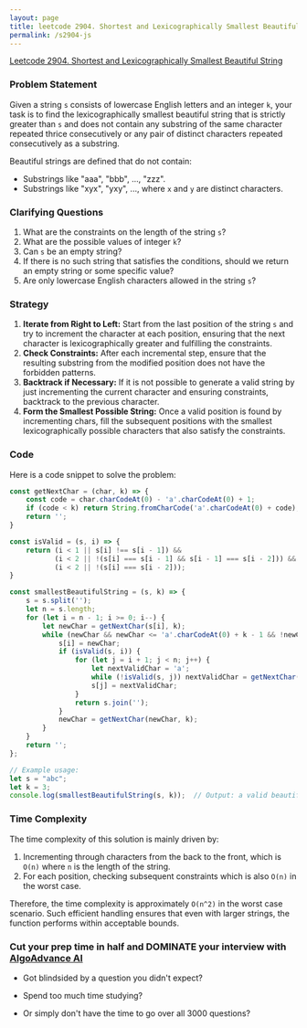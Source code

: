 ```yaml
---
layout: page
title: leetcode 2904. Shortest and Lexicographically Smallest Beautiful String
permalink: /s2904-js
---
```

[Leetcode 2904. Shortest and Lexicographically Smallest Beautiful String](https://algoadvance.github.io/algoadvance/l2904)
### Problem Statement
Given a string `s` consists of lowercase English letters and an integer `k`, your task is to find the lexicographically smallest beautiful string that is strictly greater than `s` and does not contain any substring of the same character repeated thrice consecutively or any pair of distinct characters repeated consecutively as a substring. 

Beautiful strings are defined that do not contain:
- Substrings like "aaa", "bbb", ..., "zzz".
- Substrings like "xyx", "yxy", ..., where `x` and `y` are distinct characters.

### Clarifying Questions
1. What are the constraints on the length of the string `s`?
2. What are the possible values of integer `k`?
3. Can `s` be an empty string?
4. If there is no such string that satisfies the conditions, should we return an empty string or some specific value?
5. Are only lowercase English characters allowed in the string `s`?

### Strategy
1. **Iterate from Right to Left:** Start from the last position of the string `s` and try to increment the character at each position, ensuring that the next character is lexicographically greater and fulfilling the constraints.
2. **Check Constraints:** After each incremental step, ensure that the resulting substring from the modified position does not have the forbidden patterns.
3. **Backtrack if Necessary:** If it is not possible to generate a valid string by just incrementing the current character and ensuring constraints, backtrack to the previous character.
4. **Form the Smallest Possible String:** Once a valid position is found by incrementing chars, fill the subsequent positions with the smallest lexicographically possible characters that also satisfy the constraints.

### Code
Here is a code snippet to solve the problem:

```javascript
const getNextChar = (char, k) => {
    const code = char.charCodeAt(0) - 'a'.charCodeAt(0) + 1;
    if (code < k) return String.fromCharCode('a'.charCodeAt(0) + code);
    return '';
}

const isValid = (s, i) => {
    return (i < 1 || s[i] !== s[i - 1]) && 
           (i < 2 || !(s[i] === s[i - 1] && s[i - 1] === s[i - 2])) && 
           (i < 2 || !(s[i] === s[i - 2]));
}

const smallestBeautifulString = (s, k) => {
    s = s.split('');
    let n = s.length;
    for (let i = n - 1; i >= 0; i--) {
        let newChar = getNextChar(s[i], k);
        while (newChar && newChar <= 'a'.charCodeAt(0) + k - 1 && !newChar) {
            s[i] = newChar;
            if (isValid(s, i)) {
                for (let j = i + 1; j < n; j++) {
                    let nextValidChar = 'a';
                    while (!isValid(s, j)) nextValidChar = getNextChar(nextValidChar, k);
                    s[j] = nextValidChar;
                }
                return s.join('');
            } 
            newChar = getNextChar(newChar, k);
        }
    }
    return '';
};

// Example usage:
let s = "abc";
let k = 3;
console.log(smallestBeautifulString(s, k));  // Output: a valid beautiful string greater than "abc"
```

### Time Complexity
The time complexity of this solution is mainly driven by:
1. Incrementing through characters from the back to the front, which is `O(n)` where `n` is the length of the string.
2. For each position, checking subsequent constraints which is also `O(n)` in the worst case.

Therefore, the time complexity is approximately `O(n^2)` in the worst case scenario. Such efficient handling ensures that even with larger strings, the function performs within acceptable bounds.


### Cut your prep time in half and DOMINATE your interview with [AlgoAdvance AI](https://algoAdvance.com)

- Got blindsided by a question you didn't expect?

- Spend too much time studying?

- Or simply don't have the time to go over all 3000 questions?


